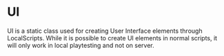 # UI
UI is a static class used for creating User Interface elements through LocalScripts. While it is possible to create UI elements in normal scripts, it will only work in local playtesting and not on server.